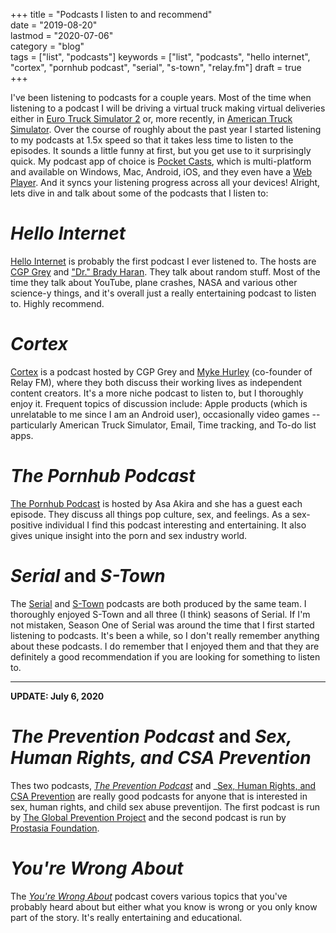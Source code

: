 +++
title = "Podcasts I listen to and recommend"  
date = "2019-08-20"  
lastmod = "2020-07-06"  
category = "blog"  
tags = ["list", "podcasts"]
keywords = ["list", "podcasts", "hello internet", "cortex", "pornhub podcast", "serial", "s-town", "relay.fm"]
draft = true  
+++

I've been listening to podcasts for a couple years. Most of the time when listening to a podcast I will be driving a virtual truck making virtual deliveries either in [Euro Truck Simulator 2](https://store.steampowered.com/app/227300/Euro_Truck_Simulator_2/) or, more recently, in [American Truck Simulator](https://store.steampowered.com/app/270880/American_Truck_Simulator/). Over the course of roughly about the past year I started listening to my podcasts at 1.5x speed so that it takes less time to listen to the episodes. It sounds a little funny at first, but you get use to it surprisingly quick. My podcast app of choice is [Pocket Casts](https://www.pocketcasts.com/), which is multi-platform and available on Windows, Mac, Android, iOS, and they even have a [Web Player](https://play.pocketcasts.com/). And it syncs your listening progress across all your devices! Alright, lets dive in and talk about some of the podcasts that I listen to:  

# _Hello Internet_  
[Hello Internet](https:/hellointernet.fm) is probably the first podcast I ever listened to. The hosts are [CGP Grey](https://www.cgpgrey.com/) and ["Dr." Brady Haran](http://www.bradyharan.com/). They talk about random stuff. Most of the time they talk about YouTube, plane crashes, NASA and various other science-y things, and it's overall just a really entertaining podcast to listen to. Highly recommend.  

# _Cortex_  
[Cortex](https://relay.fm/cortex) is a podcast hosted by CGP Grey and [Myke Hurley](https://www.relay.fm/people/mykehurley) (co-founder of Relay FM), where they both discuss their working lives as independent content creators. It's a more niche podcast to listen to, but I thoroughly enjoy it. Frequent topics of discussion include: Apple products (which is unrelatable to me since I am an Android user), occasionally video games -- particularly American Truck Simulator, Email, Time tracking, and To-do list apps.  

# _The Pornhub Podcast_  
[The Pornhub Podcast](https://www.stitcher.com/podcast/asa-akira/the-pornhub-podcast-with-asa-akira) is hosted by Asa Akira and she has a guest each episode. They discuss all things pop culture, sex, and feelings. As a sex-positive individual I find this podcast interesting and entertaining. It also gives unique insight into the porn and sex industry world.  

# _Serial_ and _S-Town_  
The [Serial](https://serialpodcast.org/) and [S-Town](https://stownpodcast.org/) podcasts are both produced by the same team. I thoroughly enjoyed S-Town and all three (I think) seasons of Serial. If I'm not mistaken, Season One of Serial was around the time that I first started listening to podcasts. It's been a while, so I don't really remember anything about these podcasts. I do remember that I enjoyed them and that they are definitely a good recommendation if you are looking for something to listen to.  

---

**UPDATE: July 6, 2020**

# _The Prevention Podcast_ and _Sex, Human Rights, and CSA Prevention_
Thes two podcasts, _[The Prevention Podcast](http://thepreventionpodcast.com/)_ and _[Sex, Human Rights, and CSA Prevention](https://prostasia.org/sex-human-rights-csa-prevention-podcast/) are really good podcasts for anyone that is interested in sex, human rights, and child sex abuse preventijon. The first podcast is run by [The Global Prevention Project](http://theglobalpreventionproject.org/) and the second podcast is run by [Prostasia Foundation](https://prostasia.org/).

# _You're Wrong About_
The _[You're Wrong About](https://yourewrongabout.com/)_ podcast covers various topics that you've probably heard about but either what you know is wrong or you only know part of the story. It's really entertaining and educational.